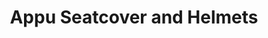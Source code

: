 ---
title: "Appu Seatcover and Helmets"
url: /hassan/appu-seatcover-and-helmets/
shop: Allgemein
---